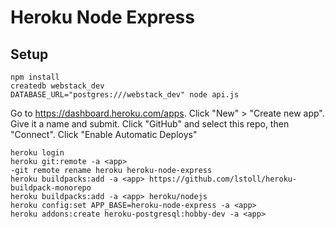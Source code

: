# Heroku Node Express

## Setup

```
npm install
createdb webstack_dev
DATABASE_URL="postgres:///webstack_dev" node api.js
```

Go to <https://dashboard.heroku.com/apps>.
Click "New" > "Create new app".
Give it a name and submit.
Click "GitHub" and select this repo, then "Connect".
Click "Enable Automatic Deploys"

```
heroku login
heroku git:remote -a <app>
-git remote rename heroku heroku-node-express
heroku buildpacks:add -a <app> https://github.com/lstoll/heroku-buildpack-monorepo
heroku buildpacks:add -a <app> heroku/nodejs
heroku config:set APP_BASE=heroku-node-express -a <app>
heroku addons:create heroku-postgresql:hobby-dev -a <app>
```
